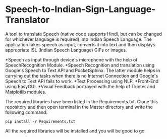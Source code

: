 # Speech-to-Indian-Sign-Language-Translator
A tool to translate Speech (native code supports Hindi, but can be changed for whichever language is required) into Indian Speech Language. The application takes speech as input, converts it into text and then displays appropriate ISL (Indian Speech Language) GIFs or images.

*Speech as input through device's microphone with the help of SpeechRecognition Module.
*Speech Recognition and translation using Google's Speech to Text API and PocketSphinx. The latter module helps in carrying out the tasks when there is no Internet Connection and Google's Speech to Text API fails to work.
*Text Processing using NLP.
*Front-End using EasyGUI.
*Visual Feedback portrayed with the help of Tkinter and Matplotlib modules.

The required libraries have been listed in the Requirements.txt. Clone this repository and then open terminal in the Master directory and write the following command:

```
pip install -r Requirements.txt
```

All the required libraries will be installed and you will be good to go.
